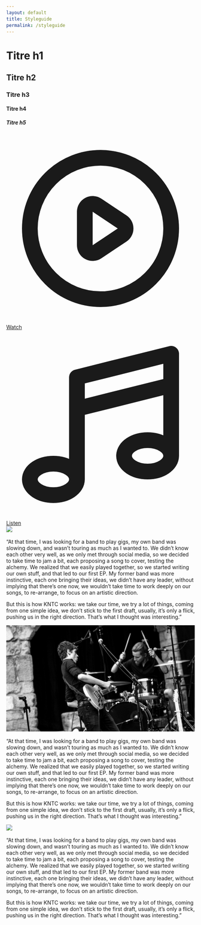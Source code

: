 ```yaml
---
layout: default
title: Styleguide
permalink: /styleguide
---
```


<div class="px-2 pt-20">
  <div class="container max-w-5xl mx-auto py-12">
    <h1>Titre h1</h1>
    <h2>Titre h2</h2>
    <h3>Titre h3</h3>
    <h4>Titre h4</h4>
    <h5>Titre h5</h5>
  </div>
</div>

<div class="px-2 py-12 bg-white-light shadow-inner">
  <div class="container max-w-5xl mx-auto h-36 flex gap-2">
    <div class="rounded flex-1 h-full bg-black"></div>
    <div class="rounded flex-1 h-full bg-red-dark"></div>
    <div class="rounded flex-1 h-full bg-red"></div>
    <div class="rounded flex-1 h-full bg-red-light"></div>
    <div class="rounded flex-1 h-full bg-white"></div>
  </div>
</div>

<div class="px-2 py-12">
  <a href="" class="inline-block text-lg uppercase px-6 py-2 text-white hover:text-white bg-red hover:bg-red-light border-2 border-red hover:border-red-light shadow-xl rounded font-bold tracking-wide">
    <svg xmlns="http://www.w3.org/2000/svg" class="inline h-6 w-6 -mt-1" fill="none" viewBox="0 0 24 24" stroke="currentColor">
      <path stroke-linecap="round" stroke-linejoin="round" stroke-width="2" d="M14.752 11.168l-3.197-2.132A1 1 0 0010 9.87v4.263a1 1 0 001.555.832l3.197-2.132a1 1 0 000-1.664z" />
      <path stroke-linecap="round" stroke-linejoin="round" stroke-width="2" d="M21 12a9 9 0 11-18 0 9 9 0 0118 0z" />
    </svg>
    <span>Watch</span>
  </a>
  <a href="https://hypeddit.com/link/r3oq6j" class="inline-block text-lg uppercase px-6 py-2 bg-white border-2 border-red hover:border-red-light shadow-xl rounded font-bold tracking-wide">
    <svg xmlns="http://www.w3.org/2000/svg" class="inline h-6 w-6 -mt-1" fill="none" viewBox="0 0 24 24" stroke="currentColor">
      <path stroke-linecap="round" stroke-linejoin="round" stroke-width="2" d="M9 19V6l12-3v13M9 19c0 1.105-1.343 2-3 2s-3-.895-3-2 1.343-2 3-2 3 .895 3 2zm12-3c0 1.105-1.343 2-3 2s-3-.895-3-2 1.343-2 3-2 3 .895 3 2zM9 10l12-3" />
    </svg>
    <span>Listen</span>
  </a>
</div>

<div class="bg-gray-600 text-white shadow-inner">
  <div class="px-2 py-12 container max-w-5xl mx-auto grid gap-8">
    <div class="grid md:grid-cols-5 gap-8">
      <div class="md:col-span-2">
        <img src="assets/images/duality-bg.jpg" class="object-cover object-center h-full">
      </div>
      <div class="md:col-span-3 text-justify">
        <p>
          “At that time, I was looking for a band to play gigs, my own band was slowing down, and wasn’t touring as much as I wanted to.
          We didn’t know each other very well, as we only met through social media, so we decided to take time to jam a bit, each proposing a song to cover, testing the alchemy. We realized that we easily played together, so we started writing our own stuff, and that led to our first EP.
          My former band was more instinctive, each one bringing their ideas, we didn’t have any leader, without implying that there’s one now, we wouldn’t take time to work deeply on our songs, to re-arrange, to focus on an artistic direction.
        </p>
        <p>
          But this is how KNTC works: we take our time, we try a lot of things, coming from one simple idea, we don’t stick to the first draft, usually, it’s only a flick, pushing us in the right direction. That’s what I thought was interesting.”
        </p>
      </div>
    </div>
    <div class="grid md:grid-cols-5 gap-8">
      <div class="md:col-span-2">
        <img src="assets/images/tour.jpg" class="object-cover object-center h-full">
      </div>
      <div class="md:col-span-3 md:order-first text-justify">
        <p>
          “At that time, I was looking for a band to play gigs, my own band was slowing down, and wasn’t touring as much as I wanted to.
          We didn’t know each other very well, as we only met through social media, so we decided to take time to jam a bit, each proposing a song to cover, testing the alchemy. We realized that we easily played together, so we started writing our own stuff, and that led to our first EP.
          My former band was more instinctive, each one bringing their ideas, we didn’t have any leader, without implying that there’s one now, we wouldn’t take time to work deeply on our songs, to re-arrange, to focus on an artistic direction.
        </p>
        <p>
          But this is how KNTC works: we take our time, we try a lot of things, coming from one simple idea, we don’t stick to the first draft, usually, it’s only a flick, pushing us in the right direction. That’s what I thought was interesting.”
        </p>
      </div>
    </div>
    <div class="grid md:grid-cols-5 gap-8">
      <div class="md:col-span-2">
        <img src="assets/images/duality-bg.jpg" class="object-cover object-center h-full">
      </div>
      <div class="md:col-span-3 text-justify">
        <p>
          “At that time, I was looking for a band to play gigs, my own band was slowing down, and wasn’t touring as much as I wanted to.
          We didn’t know each other very well, as we only met through social media, so we decided to take time to jam a bit, each proposing a song to cover, testing the alchemy. We realized that we easily played together, so we started writing our own stuff, and that led to our first EP.
          My former band was more instinctive, each one bringing their ideas, we didn’t have any leader, without implying that there’s one now, we wouldn’t take time to work deeply on our songs, to re-arrange, to focus on an artistic direction.
        </p>
        <p>
          But this is how KNTC works: we take our time, we try a lot of things, coming from one simple idea, we don’t stick to the first draft, usually, it’s only a flick, pushing us in the right direction. That’s what I thought was interesting.”
        </p>
      </div>
    </div>
  </div>
</div>
